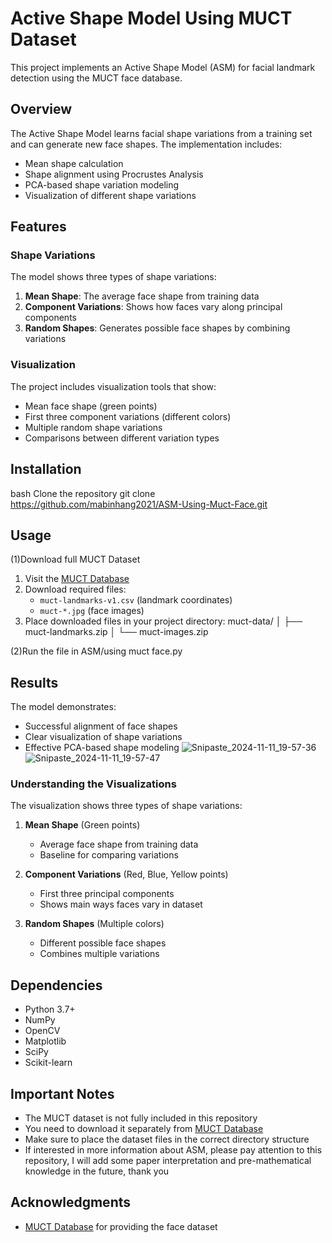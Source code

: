 # Active Shape Model Using MUCT Dataset

This project implements an Active Shape Model (ASM) for facial landmark detection using the MUCT face database.

## Overview

The Active Shape Model learns facial shape variations from a training set and can generate new face shapes. The implementation includes:

- Mean shape calculation
- Shape alignment using Procrustes Analysis
- PCA-based shape variation modeling
- Visualization of different shape variations

## Features

### Shape Variations
The model shows three types of shape variations:
1. **Mean Shape**: The average face shape from training data
2. **Component Variations**: Shows how faces vary along principal components
3. **Random Shapes**: Generates possible face shapes by combining variations

### Visualization
The project includes visualization tools that show:
- Mean face shape (green points)
- First three component variations (different colors)
- Multiple random shape variations
- Comparisons between different variation types

## Installation
bash
Clone the repository
git clone https://github.com/mabinhang2021/ASM-Using-Muct-Face.git

## Usage

(1)Download  full MUCT Dataset
1. Visit the [MUCT Database](https://github.com/StephenMilborrow/muct)
2. Download required files:
   - `muct-landmarks-v1.csv` (landmark coordinates)
   - `muct-*.jpg` (face images)
3. Place downloaded files in your project directory:
muct-data/
│ ├── muct-landmarks.zip
│ └── muct-images.zip

(2)Run the file in ASM/using muct face.py
## Results

The model demonstrates:
- Successful alignment of face shapes
- Clear visualization of shape variations
- Effective PCA-based shape modeling
![Snipaste_2024-11-11_19-57-36](https://github.com/user-attachments/assets/0a5fd431-0304-4073-b484-06a1b12888c5)
![Snipaste_2024-11-11_19-57-47](https://github.com/user-attachments/assets/7bb388d5-88ac-457d-83cf-25aee0d666dd)



### Understanding the Visualizations
The visualization shows three types of shape variations:
1. **Mean Shape** (Green points)
   - Average face shape from training data
   - Baseline for comparing variations

2. **Component Variations** (Red, Blue, Yellow points)
   - First three principal components
   - Shows main ways faces vary in dataset

3. **Random Shapes** (Multiple colors)
   - Different possible face shapes
   - Combines multiple variations


## Dependencies
- Python 3.7+
- NumPy
- OpenCV
- Matplotlib
- SciPy
- Scikit-learn

## Important Notes
- The MUCT dataset is not fully included in this repository
- You need to download it separately from [MUCT Database](https://github.com/StephenMilborrow/muct)
- Make sure to place the dataset files in the correct directory structure
- If interested in more information about ASM, please pay attention to this repository, I will add some paper interpretation and pre-mathematical knowledge in the future, thank you


## Acknowledgments
- [MUCT Database](https://github.com/StephenMilborrow/muct) for providing the face dataset

